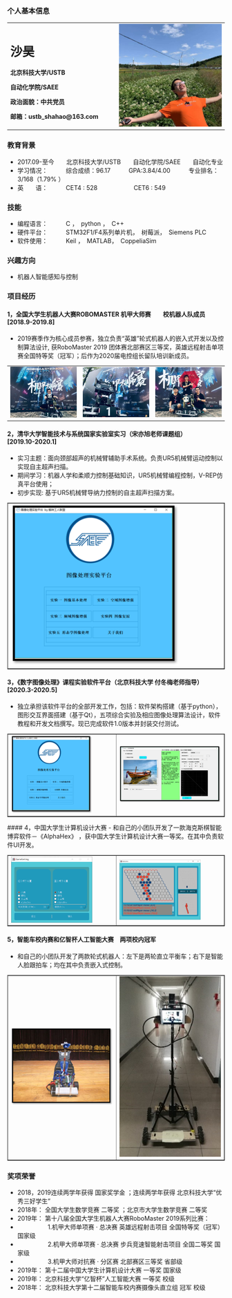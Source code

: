 ### 个人基本信息
<table border="0">
  <tr>
    <td width="50%">
      <h1>沙昊</h1>
      <p><b>北京科技大学/USTB </b></p>
      <p><b>自动化学院/SAEE</b></p>
      <p><b>政治面貌：中共党员</b></p>
      <p><b>邮箱：ustb_shahao@163.com</b></p>
    </td>
    <td width="60%">
      <img src="/生活照.jpg" width="260%">     
    </td>
  </tr>
</table>

### 教育背景
- 2017.09-至今　　北京科技大学/USTB　　自动化学院/SAEE　　自动化专业
- 学习情况：　　　综合成绩：96.17　　　GPA:3.84/4.00　　　专业排名：3/168（1.79% ）
- 英　　语：　　　CET4 : 528　　　　　　CET6 : 549
### 技能
- 编程语言：　　　C ，　python ，　C++ 
- 硬件平台：　　　STM32F1/F4系列单片机，　树莓派，　Siemens PLC
- 软件使用：　　　Keil ，　MATLAB，　CoppeliaSim 

### 兴趣方向
- 机器人智能感知与控制

###  项目经历
#### 1，全国大学生机器人大赛ROBOMASTER 机甲大师赛　　校机器人队成员　　　　[2018.9-2019.8]
- 2019赛季作为核心成员参赛，独立负责“英雄”轮式机器人的嵌入式开发以及控制算法设计, 获RoboMaster 2019 团体赛北部赛区三等奖，英雄远程射击单项赛全国特等奖（冠军）；后作为2020届电控组长留队培训新成员。 
 <table border="0">
  <tr>
    <td width="33%">
      <img src="/RM1.jpg" width="350%">     
    </td>
        <td width="33%">
      <img src="/RM2.jpg" width="350%">     
    </td>
        <td width="33%">
      <img src="/RM3.jpg" width="350%">     
    </td>
  </tr>
</table>

 
#### 2，清华大学智能技术与系统国家实验室实习（宋亦旭老师课题组）　　　　　[2019.10-2020.1]
- 实习主题：面向颈部超声的机械臂辅助手术系统。负责UR5机械臂运动控制以实现自主超声扫描。
- 期间学习：机器人学和柔顺力控制基础知识，UR5机械臂编程控制，V-REP仿真平台使用；
- 初步实现: 基于UR5机械臂导纳力控制的自主超声扫描方案。  
<table border="1">
  <tr>
    <td width="50%">
      <img src="/image1.png" width="80%">     
    </td>
  </tr>
</table>

#### 3，《数字图像处理》课程实验软件平台（北京科技大学 付冬梅老师指导）　[2020.3-2020.5]
- 独立承担该软件平台的全部开发工作，包括：软件架构搭建（基于python），图形交互界面搭建（基于Qt），五项综合实验及相应图像处理算法设计，软件教程和开发文档撰写。现已完成软件1.0版本并封装交付测试。
<table border="1">
  <tr>
    <td width="50%">
      <img src="/image1.png" width="80%">     
    </td>
        <td width="50%">
      <img src="/image2.png" width="100%">     
    </td>

  </tr>
</table>
#### 4，中国大学生计算机设计大赛 
- 和自己的小团队开发了一款海克斯棋智能博弈软件－《AlphaHex》 ，获中国大学生计算机设计大赛一等奖。在其中负责软件UI开发。
<table border="1">
  <tr>
    <td width="50%">
      <img src="/alphahex2.png" width="80%">     
    </td>
        <td width="50%">
      <img src="/alphahex3.png" width="80%">     
    </td>

  </tr>
</table>

#### 5，智能车校内赛和亿智杯人工智能大赛　两项校内冠军
- 和自己的小团队开发了两款轮式机器人：左下是两轮直立平衡车；右下是智能人脸跟拍车；均在其中负责嵌入式控制。
<table border="1">
  <tr>
    <td width="50%">
      <img src="/smcar.png" width="100%">     
    </td>
        <td width="50%">
      <img src="/YIZHI_1.jpg" width="100%">     
    </td>

  </tr>
</table>


### 奖项荣誉
- 2018，2019连续两学年获得 国家奖学金    ；连续两学年获得 北京科技大学“优秀三好学生” 
- 2018年： 全国大学生数学竞赛  二等奖    ；北京市大学生数学竞赛   二等奖  
- 2019年： 第十八届全国大学生机器人大赛RoboMaster 2019系列比赛：
- 　　　　　1.机甲大师单项赛 · 总决赛 英雄远程射击项目       全国特等奖（冠军）   国家级
- 　　　　　2.机甲大师单项赛 · 总决赛 步兵竞速智能射击项目           全国二等奖   国家级
- 　　　　　3.机甲大师对抗赛 · 分区赛                           北部赛区三等奖    省部级
- 2019年： 第十二届中国大学生计算机设计大赛             一等奖   国家级
- 2019年： 北京科技大学“亿智杯”人工智能大赛             一等奖   校级
- 2018年： 北京科技大学第十二届智能车校内赛摄像头直立组   冠军   校级


